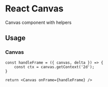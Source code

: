 # React Canvas

Canvas component with helpers

## Usage

### Canvas

```tsx
const handleFrame = ({ canvas, delta }) => {
	const ctx = canvas.getContext('2d');
}

return <Canvas onFrame={handleFrame} />
```
